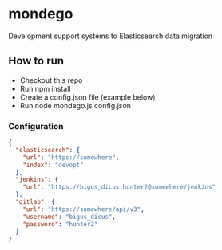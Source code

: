 # mondego
Development support systems to Elasticsearch data migration

## How to run
* Checkout this repo
* Run npm install
* Create a config.json file (example below)
* Run node mondego.js config.json

### Configuration
```json
{
  "elasticsearch": {
    "url": "https://somewhere",
    "index": "devopt"
  },
  "jenkins": {
    "url": "https://bigus_dicus:hunter2@somewhere/jenkins"
  },
  "gitlab": {
    "url": "https://somewhere/api/v3",
    "username": "bigus_dicus",
    "password": "hunter2"
  }
}
```
